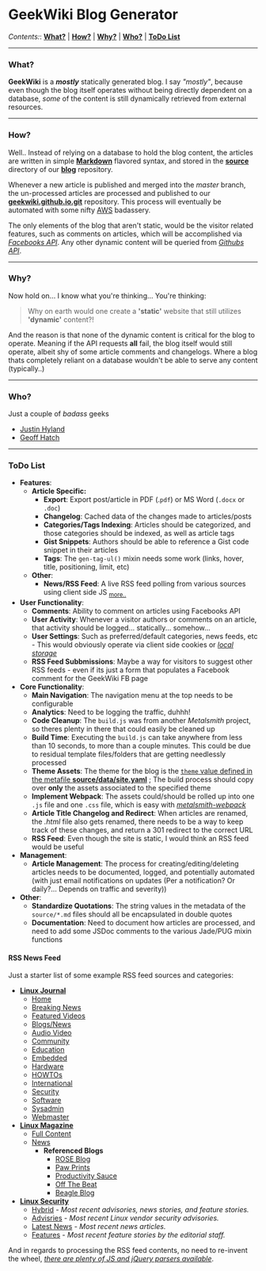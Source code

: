 # GeekWiki Blog Generator

*Contents:*: **[What?](#what)** | **[How?](#how)** | **[Why?](#why)** | **[Who?](#who)** | **[ToDo List](#todo-list)**

-----

### What?

**GeekWiki** is a **_mostly_** statically generated blog. I say *"mostly"*, because even though the blog itself operates without being directly dependent on a database, *some* of the content is still dynamically retrieved from external resources.

-----

### How?

Well.. Instead of relying on a database to hold the blog content, the articles are written in simple **[Markdown](https://daringfireball.net/projects/markdown/syntax)** flavored syntax, and stored in the **[source](https://github.com/geekwiki/blog/tree/master/source)** directory of our **[blog](https://github.com/geekwiki/blog)** repository. 

Whenever a new article is published and merged into the *master* branch, the un-processed articles are processed and published to our **[geekwiki.github.io.git](https://github.com/geekwiki/geekwiki.github.io.git)** repository. This process will eventually be automated with some nifty [AWS](https://aws.amazon.com) badassery.

The only elements of the blog that aren't static, would be the visitor related features, such as comments on articles, which will be accomplished via *[Facebooks API](https://developers.facebook.com/docs/plugins/comments/)*. Any other dynamic content will be queried from *[Githubs API](https://developer.github.com/v3/repos/contents/)*.

-----

### Why?

Now hold on... I know what you're thinking... You're thinking:

> Why on earth would one create a **'static'** website that still utilizes **'dynamic'** content?!

And the reason is that none of the dynamic content is critical for the blog to operate. Meaning if the API requests **all** fail, the blog itself would still operate, albeit shy of some article comments and changelogs. Where a blog thats completely reliant on a database wouldn't be able to serve any content (typically..)

-----

### Who?

Just a couple of *badass* geeks

 * [Justin Hyland](https://github.com/jhyland87)
 * [Geoff Hatch](https://github.com/ghatch)

-----

### ToDo List

  * **Features**:
    * **Article Specific:** 
      * **Export**: Export post/article in PDF (.`pdf`) or MS Word (`.docx` or `.doc`)
      * **Changelog**: Cached data of the changes made to articles/posts
      * **Categories/Tags Indexing**: Articles should be categorized, and those categories should be indexed, as well as article tags
      * **Gist Snippets**: Authors should be able to reference a Gist code snippet in their articles
      * **Tags**: The `gen-tag-ul()` mixin needs some work (links, hover, title, positioning, limit, etc)
    * **Other**:
      * **News/RSS Feed**: A live RSS feed polling from various sources using client side JS <sub>[more..](#rss-news-feed)</sub>
  * **User Functionality**:
      * **Comments**: Ability to comment on articles using Facebooks API
      * **User Activity**: Whenever a visitor authors or comments on an article, that activity should be logged... statically... somehow... 
      * **User Settings**: Such as preferred/default categories, news feeds, etc - This would obviously operate via client side cookies or *[local storage](https://developer.mozilla.org/en-US/docs/Web/API/Storage/LocalStorage)*
      * **RSS Feed Subbmissions**: Maybe a way for visitors to suggest other RSS feeds - even if its just a form that populates a Facebook comment for the GeekWiki FB page
  * **Core Functionality**:
    * **Main Navigation**: The navigation menu at the top needs to be configurable
    * **Analytics**: Need to be logging the traffic, duhhh!  
    * **Code Cleanup**: The `build.js` was from another *Metalsmith* project, so theres plenty in there that could easily be cleaned up
    * **Build Time**: Executing the `build.js` can take anywhere from less than 10 seconds, to more than a couple minutes. This could be due to residual template files/folders that are getting needlessly processed
    * **Theme Assets**: The theme for the blog is the [`theme` value defined in the metafile **source/data/site.yaml**](https://github.com/geekwiki/blog/blob/master/source/data/site.yaml#L3) ; The build process should copy over **only** the assets associated to the specified theme
    * **Implement Webpack**: The assets could/should be rolled up into one `.js` file and one `.css` file, which is easy with *[metalsmith-webpack](https://github.com/christophercliff/metalsmith-webpack)*
    * **Article Title Changelog and Redirect**: When articles are renamed, the *.html* file also gets renamed, there needs to be a way to keep track of these changes, and return a 301 redirect to the correct URL
    * **RSS Feed**: Even though the site is static, I would think an RSS feed would be useful
  * **Management**: 
    * **Article Management**: The process for creating/editing/deleting articles needs to be documented, logged, and potentially automated (with just email notifications on updates (Per a notification? Or daily?... Depends on traffic and severity))
  * **Other**:
    * **Standardize Quotations**: The string values in the metadata of the `source/*.md` files should all be encapsulated in double quotes
    * **Documentation**: Need to document how articles are processed, and need to add some JSDoc comments to the various Jade/PUG mixin functions

#### RSS News Feed

Just a starter list of some example RSS feed sources and categories:

  * **[Linux Journal](http://www.linuxjournal.com/rss_feeds)**
    * [Home](http://feeds.feedburner.com/LinuxJournalcom?format=xml)
    * [Breaking News](http://feeds.feedburner.com/LinuxJournal-BreakingNews?format=xml)
    * [Featured Videos](http://feeds.feedburner.com/LinuxJournalFeaturedVideo?format=xml)
    * [Blogs/News](http://feeds.feedburner.com/LinuxJournalBlogs?format=xml)
    * [Audio Video](http://feeds.feedburner.com/LinuxJournalAudioVideo?format=xml)
    * [Community](http://feeds.feedburner.com/LinuxJournalCommunity?format=xml)
    * [Education](http://feeds.feedburner.com/LinuxJournalEducation?format=xml)
    * [Embedded](http://feeds.feedburner.com/LinuxJournalEmbedded?format=xml)
    * [Hardware](http://feeds.feedburner.com/LinuxJournalHardware?format=xml)
    * [HOWTOs](http://feeds.feedburner.com/LinuxJournalHowtos?format=xml)
    * [International](http://feeds.feedburner.com/LinuxJournalInternational?format=xml)
    * [Security](http://feeds.feedburner.com/LinuxJournalSecurity?format=xml)
    * [Software](http://feeds.feedburner.com/LinuxJournalSoftware?format=xml)
    * [Sysadmin](http://feeds.feedburner.com/LinuxJournalSysadmin?format=xml)
    * [Webmaster](http://feeds.feedburner.com/LinuxJournalWebmaster?format=xml)
  * **[Linux Magazine](http://www.linux-magazine.com/Online/RSS-Feeds)**
    * [Full Content](http://www.linux-magazine.com/rss/feed/lmi_full)
    * [News](http://www.linux-magazine.com/rss/feed/lmi_news)
      * **Referenced Blogs**
        * [ROSE Blog](http://www.linux-magazine.com/rss/feed/rose_blog)
        * [Paw Prints](http://www.linux-magazine.com/rss/feed/paw_prints_writings_of_the_maddog)
        * [Productivity Sauce](http://www.linux-magazine.com/rss/feed/productivity_sauce)
        * [Off The Beat](http://www.linux-magazine.com/rss/feed/off_the_beat)
        * [Beagle Blog](http://www.linux-magazine.com/rss/feed/beagleblog)
  * **[Linux Security](http://www.linuxsecurity.com/component/option,com_rss_feeds/)**
    * [Hybrid](http://www.linuxsecurity.com/static-content/linuxsecurity_hybrid.rss) - *Most recent advisories, news stories, and feature stories.*
    * [Advisries](http://www.linuxsecurity.com/static-content/linuxsecurity_advisories.rss) - *Most recent Linux vendor security advisories.*
    * [Latest News](http://www.linuxsecurity.com/static-content/linuxsecurity_articles.rss) - *Most recent news articles.*
    * [Features](http://www.linuxsecurity.com/static-content/linuxsecurity_features.rss) - *Most recent feature stories by the editorial staff.*

And in regards to processing the RSS feed contents, no need to re-invent the wheel, *[there are plenty of JS and jQuery parsers available](https://www.sitepoint.com/jquery-rss-feed-readers/)*. 